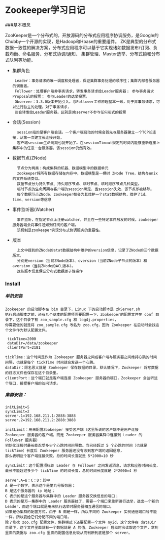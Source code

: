 # Zookeeper学习日记

###基本概念

ZooKeeper是一个分布式的，开放源码的分布式应用程序协调服务，是Google的Chubby一个开源的实现，是Hadoop和Hbase的重要组件。
ZK是典型的分布式数据一致性的解决方案，分布式应用程序可以基于它实现诸如数据发布/订阅、负载均衡、命名服务、分布式协调/通知、
集群管理、Master选举、分布式锁和分布式队列等功能。
    
- 集群角色
       
       Leader：事务请求的唯一调度和处理者，保证集群事务处理的顺序性；集群内部各服务器的调度者。
       Follower：处理客户端非事务请求，转发事务请求给Leader服务器； 参与事务请求Proposal的投票； 参与Leader的选举投票。
       Observer：3.3.0版本开始引入。与Follower工作原理基本一致，对于非事务请求，可以进行独立的处理，对于事务请求，
       则会转发给Leader服务器。区别是Observer不参与任何形式的投票
       
- 会话(Session）

        session指的是客户端会话。一个客户端启动的时候会首先与服务器建立一个TCP长连接，从第一次建立长连接开始，
        客户端session生命周期也就开始了。在sessionTimout规定的时间内能够重新连接上集群中的任意一台服务器，该session仍然有效。

- 数据节点(ZNode)
        
        节点分为两类：构成集群的机器、数据模型中的数据单元
        zookeeper将所有数据存储在内存中，数据模型是一棵树 ZNode Tree，结构与unix的文件系统类似。
        数据节点分为持久节点、持久顺序节点、临时节点、临时顺序节点几种类型。
        临时节点的生命周期与客户端的session绑定，当session失效，该节点即被移除。
        每个数据节点ZNode，zookeeper都会为其维护一个stat数据结构，维护了id、time、version等信息
        

- 事件监听器(Watcher)
        
        事件监听，在指定节点上注册watcher，并且在一些特定事件触发的时候，zookeeper服务器端会将事件通知到订阅的客户端，
        该机制是zookeeper实现分布式协调服务的重要性。
 
- 版本 
   
        上文中提到的ZNode的stat数据结构中维护的version信息，记录了ZNode的三个数据版本，
        分别是version（当前ZNode版本）、cversion（当前ZNode子节点的版本）和aversion（当前ZNode的ACL版本）。
        这些版本信息保证分布式数据原子性操作

        

### Install

##### 单机安装    

    Zookeeper 的启动脚本在 bin 目录下，Linux 下的启动脚本是 zkServer.sh
    执行启动脚本之前，还有几个基本的配置项需要配置一下，Zookeeper的配置文件在 conf 目录下，这个目录下有 zoo_sample.cfg 和 log4j.properties，
    你需要做的就是将 zoo_sample.cfg 改名为 zoo.cfg，因为 Zookeeper 在启动时会找这个文件作为默认配置文件。
     
     tickTime=2000 
     dataDir=/data/zookeeper
     clientPort=2181 
     
    tickTime：这个时间是作为 Zookeeper 服务器之间或客户端与服务器之间维持心跳的时间间隔，也就是每个 tickTime 时间就会发送一个心跳。
    dataDir：顾名思义就是 Zookeeper 保存数据的目录，默认情况下，Zookeeper 将写数据的日志文件也保存在这个目录里。
    clientPort：这个端口就是客户端连接 Zookeeper 服务器的端口，Zookeeper 会监听这个端口，接受客户端的访问请求。
    
    

##### 集群安装： 
    initLimit=5 
    syncLimit=2 
    server.1=192.168.211.1:2888:3888 
    server.2=192.168.211.2:2888:3888 
    
    initLimit：用来配置Zookeeper 接受客户端（这里所说的客户端不是用户连接 Zookeeper 服务器的客户端，而是 Zookeeper 服务器集群中连接到 Leader 的 Follower 服务器）
    初始化连接时最长能忍受多少个心跳时间间隔数。当已经超过 5 个心跳的时间（也就是 tickTime）长度后 Zookeeper 服务器还没有收到客户端的返回信息，
    那么表明这个客户端连接失败。总的时间长度就是 5*2000=10 秒
    
    syncLimit：这个配置项标识 Leader 与 Follower 之间发送消息，请求和应答时间长度，最长不能超过多少个 tickTime 的时间长度，总的时间长度就是 2*2000=4 秒
    
    server.A=B：C：D：其中
    A 是一个数字，表示这个是第几号服务器；
    B 是这个服务器的 ip 地址；
    C 表示的是这个服务器与集群中的 Leader 服务器交换信息的端口；
    D 表示的是万一集群中的 Leader 服务器挂了，需要一个端口来重新进行选举，选出一个新的 Leader，而这个端口就是用来执行选举时服务器相互通信的端口。
    如果是伪集群的配置方式，由于 B 都是一样，所以不同的 Zookeeper 实例通信端口号不能一样，所以要给它们分配不同的端口号。
    除了修改 zoo.cfg 配置文件，集群模式下还要配置一个文件 myid，这个文件在 dataDir 目录下，这个文件里面就有一个数据就是 A 的值，Zookeeper 启动时会读取这个文件，拿到里面的数据与 zoo.cfg 里面的配置信息比较从而判断到底是那个 server。

    
  